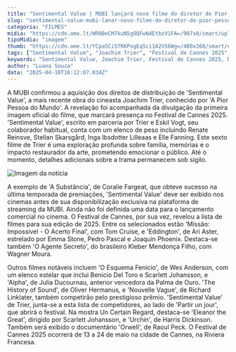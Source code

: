 ```yaml
---
title: "Sentimental Value | MUBI lançará novo filme do diretor de Pior Pessoa do Mundo"
slug: "sentimental-value-mubi-lanar-novo-filme-do-diretor-de-pior-pessoa-do-mundo"
categoria: "FILMES"
midia: "https://cdn.ome.lt/WR0BeCM7kuN5gOQFwN4EtbzV1FA=/987x0/smart/uploads/conteudo/fotos/OMELETE_CAPA_-_2025-04-10T130224.793.png"
tipoMidia: "imagem"
thumb: "https://cdn.ome.lt/YCpaSCi5TRKPogEqSci1A2VS6Wg=/480x360/smart/extras/conteudos/omelete_THUMB_-_2025-04-10T130209.202.png"
tags: ["Sentimental Value", "Joachim Trier", "Festival de Cannes 2025", "MUBI", "cinema independente", "distribuição de filmes", "drama familiar", "arte e emoção"]
keywords: "Sentimental Value, Joachim Trier, Festival de Cannes 2025, MUBI, cinema independente, distribuição de filmes, drama familiar, arte e emoção"
author: "Luana Souza"
data: "2025-04-10T16:12:07.034Z"
---
```


A MUBI confirmou a aquisição dos direitos de distribuição de 'Sentimental Value', a mais recente obra do cineasta Joachim Trier, conhecido por 'A Pior Pessoa do Mundo'. A revelação foi acompanhada da divulgação da primeira imagem oficial do filme, que marcará presença no Festival de Cannes 2025. 'Sentimental Value', escrito em parceria por Trier e Eskil Vogt, seu colaborador habitual, conta com um elenco de peso incluindo Renate Reinsve, Stellan Skarsgård, Inga Ibsdotter Lilleaas e Elle Fanning. Este sexto filme de Trier é uma exploração profunda sobre família, memórias e o impacto restaurador da arte, prometendo emocionar o público. Até o momento, detalhes adicionais sobre a trama permanecem sob sigilo.

![Imagem da notícia](https://cdn.ome.lt/9A44pRngxqhmX3whveQrLkjDmmM=/fit-in/837x500/smart/uploads/conteudo/fotos/Novo_Projeto_42_QPmVTiN.png)

A exemplo de 'A Substância', de Coralie Fargeat, que obteve sucesso na última temporada de premiações, 'Sentimental Value' deve ser exibido nos cinemas antes de sua disponibilização exclusiva na plataforma de streaming da MUBI. Ainda não foi definida uma data para o lançamento comercial no cinema. O Festival de Cannes, por sua vez, revelou a lista de filmes para sua edição de 2025. Entre os selecionados estão 'Missão: Impossível - O Acerto Final', com Tom Cruise, e 'Eddington', de Ari Aster, estrelado por Emma Stone, Pedro Pascal e Joaquin Phoenix. Destaca-se também 'O Agente Secreto', do brasileiro Kleber Mendonça Filho, com Wagner Moura.

Outros filmes notáveis incluem 'O Esquema Fenício', de Wes Anderson, com um elenco estelar que inclui Benicio Del Toro e Scarlett Johansson, e 'Alpha', de Julia Ducournau, anterior vencedora da Palma de Ouro. 'The History of Sound', de Oliver Hermanus, e 'Nouvelle Vague', de Richard Linklater, também competirão pelo prestigioso prêmio. 'Sentimental Value' de Trier, junta-se a esta lista de competidores, ao lado de 'Partir un jour', que abrirá o festival. Na mostra Un Certain Regard, destaca-se 'Eleanor the Great', dirigido por Scarlett Johansson, e 'Urchin', de Harris Dickinson. Também será exibido o documentário 'Orwell', de Raoul Peck. O Festival de Cannes 2025 ocorrerá de 13 a 24 de maio na cidade de Cannes, na Riviera Francesa.